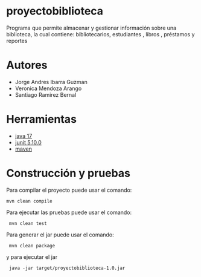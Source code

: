 # proyectobiblioteca

Programa que permite almacenar y gestionar información sobre una biblioteca, la cual contiene: bibliotecarios, estudiantes , libros , préstamos y reportes 

# Autores

- Jorge Andres Ibarra Guzman
- Veronica Mendoza Arango
- Santiago Ramirez Bernal

# Herramientas

- [java 17](https://adoptium.net/es)
- [junit 5.10.0](https://mvnrepository.com/artifact/org.junit.jupiter/junit-jupiter-api/5.10.0)
- [maven](https://maven.apache.org)


# Construcción y pruebas

Para compilar el proyecto puede usar el comando:

```shell
mvn clean compile
```

Para ejecutar las pruebas puede usar el comando: 

```shell
 mvn clean test
```

Para generar el jar puede usar el comando: 

```shell
 mvn clean package
```

y para ejecutar el jar

```shell
 java -jar target/proyectobiblioteca-1.0.jar
```
